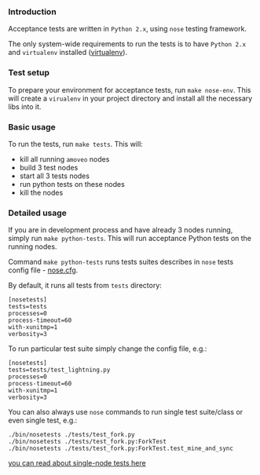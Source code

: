 ### Introduction

Acceptance tests are written in `Python 2.x`, using `nose` testing framework.

The only system-wide requirements to run the tests is to have `Python 2.x` and `virtualenv` installed ([virtualenv](https://virtualenv.pypa.io/en/stable/)).

### Test setup

To prepare your environment for acceptance tests, run `make nose-env`.
This will create a `virualenv` in your project directory and install all the necessary libs into it.

### Basic usage

To run the tests, run `make tests`.
This will:
* kill all running `amoveo` nodes
* build 3 test nodes
* start all 3 tests nodes
* run python tests on these nodes
* kill the nodes

### Detailed usage

If you are in development process and have already 3 nodes running, simply run `make python-tests`.
This will run acceptance Python tests on the running nodes.

Command `make python-tests` runs tests suites describes in `nose` tests config file - [nose.cfg](https://github.com/zack-bitcoin/amoveo/blob/master/tests/nose.cfg).

By default, it runs all tests from `tests` directory:

```
[nosetests]
tests=tests
processes=0
process-timeout=60
with-xunitmp=1
verbosity=3
```


To run particular test suite simply change the config file, e.g.:

```
[nosetests]
tests=tests/test_lightning.py
processes=0
process-timeout=60
with-xunitmp=1
verbosity=3
```

You can also always use `nose` commands to run single test suite/class or even single test, e.g.:
```
./bin/nosetests ./tests/test_fork.py
./bin/nosetests ./tests/test_fork.py:ForkTest
./bin/nosetests ./tests/test_fork.py:ForkTest.test_mine_and_sync
```

[you can read about single-node tests here](unit_testing.md)